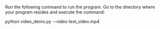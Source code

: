Run the following command to run the program.
Go to the directory where your program resides and execute the command:

python video_demo.py --video test_video.mp4
